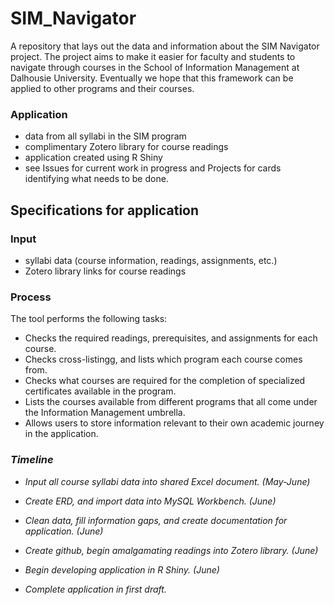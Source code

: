 # SIM_Navigator
A repository that lays out the data and information about the SIM Navigator project. The project aims to make it easier for faculty and students to navigate through courses in the School of Information Management at Dalhousie University. Eventually we hope that this framework can be applied to other programs and their courses. 

### Application

- data from all syllabi in the SIM program
- complimentary Zotero library for course readings
- application created using R Shiny
- see Issues for current work in progress and Projects for cards identifying what needs to be done.

## Specifications for application

### Input

- syllabi data (course information, readings, assignments, etc.)
- Zotero library links for course readings

### Process

The tool performs the following tasks:

- Checks the required readings, prerequisites, and assignments for each course.
- Checks cross-listingg, and lists which program each course comes from. 
- Checks what courses are required for the completion of specialized certificates available in the program.
- Lists the courses available from different programs that all come under the Information Management umbrella.
- Allows users to store information relevant to their own academic journey in the application.


### *Timeline*

- *Input all course syllabi data into shared Excel document. (May-June)*

- *Create ERD, and import data into MySQL Workbench. (June)*

- *Clean data, fill information gaps, and create documentation for application. (June)*

- *Create github, begin amalgamating readings into Zotero library. (June)*

- *Begin developing application in R Shiny. (June)*

- *Complete application in first draft.*
